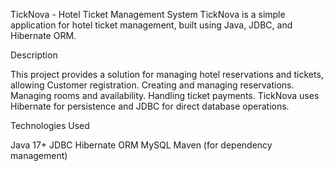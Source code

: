 TickNova - Hotel Ticket Management System
TickNova is a simple application for hotel ticket management, built using Java, JDBC, and Hibernate ORM.

Description

This project provides a solution for managing hotel reservations and tickets, allowing
Customer registration.
Creating and managing reservations.
Managing rooms and availability.
Handling ticket payments.
TickNova uses Hibernate for persistence and JDBC for direct database operations.

Technologies Used

Java 17+
JDBC
Hibernate ORM
MySQL
Maven (for dependency management)

